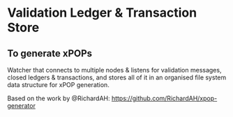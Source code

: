 # Validation Ledger & Transaction Store
## To generate xPOPs

Watcher that connects to multiple nodes & listens for validation messages, closed ledgers & transactions, and stores all of it in an organised file system data structure for xPOP 
generation.

Based on the work by @RichardAH: https://github.com/RichardAH/xpop-generator

